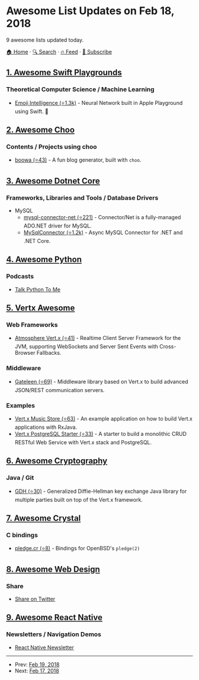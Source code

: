 # Awesome List Updates on Feb 18, 2018

9 awesome lists updated today.

[🏠 Home](/README.md) · [🔍 Search](https://test.trackawesomelist.com/search/) · [🔥 Feed](https://test.trackawesomelist.com/feed.xml) · [📮 Subscribe](https://trackawesomelist.us17.list-manage.com/subscribe?u=d2f0117aa829c83a63ec63c2f&id=36a103854c)



## [1. Awesome Swift Playgrounds](/content/uraimo/Awesome-Swift-Playgrounds/README.md)

### Theoretical Computer Science / Machine Learning

*   [Emoji Intelligence (⭐1.3k)](https://github.com/BilalReffas/EmojiIntelligence) - Neural Network built in Apple Playground using Swift. 🌟

## [2. Awesome Choo](/content/choojs/awesome-choo/README.md)

### Contents / Projects using choo

*   [boowa (⭐43)](https://github.com/boowajs/boowa) - A fun blog generator, built with `choo`.

## [3. Awesome Dotnet Core](/content/thangchung/awesome-dotnet-core/README.md)

### Frameworks, Libraries and Tools / Database Drivers

*   MySQL
    *   [mysql-connector-net (⭐221)](https://github.com/mysql/mysql-connector-net/tree/8.0) - Connector/Net is a fully-managed ADO.NET driver for MySQL.
    *   [MySqlConnector (⭐1.2k)](https://github.com/mysql-net/MySqlConnector) - Async MySQL Connector for .NET and .NET Core.

## [4. Awesome Python](/content/vinta/awesome-python/README.md)

### Podcasts

*   [Talk Python To Me](https://talkpython.fm/)

## [5. Vertx Awesome](/content/vert-x3/vertx-awesome/README.md)

### Web Frameworks

*   [Atmosphere Vert.x (⭐41)](https://github.com/Atmosphere/atmosphere-vertx) - Realtime Client Server Framework for the JVM, supporting WebSockets and Server Sent Events with Cross-Browser Fallbacks.

### Middleware

*   [Gateleen (⭐69)](https://github.com/swisspush/gateleen) - Middleware library based on Vert.x to build advanced JSON/REST communication servers.

### Examples

*   [Vert.x Music Store (⭐63)](https://github.com/tsegismont/vertx-musicstore) - An example application on how to build Vert.x applications with RxJava.
*   [Vert.x PostgreSQL Starter (⭐33)](https://github.com/BillyYccc/vertx-postgresql-starter) - A starter to build a monolithic CRUD RESTful Web Service with Vert.x stack and PostgreSQL.

## [6. Awesome Cryptography](/content/sobolevn/awesome-cryptography/README.md)

### Java / Git

*   [GDH (⭐30)](https://github.com/maxamel/GDH) - Generalized Diffie-Hellman key exchange Java library for multiple parties built on top of the Vert.x framework.

## [7. Awesome Crystal](/content/veelenga/awesome-crystal/README.md)

### C bindings

*   [pledge.cr (⭐8)](https://github.com/chris-huxtable/pledge.cr) - Bindings for OpenBSD's `pledge(2)`

## [8. Awesome Web Design](/content/nicolesaidy/awesome-web-design/README.md)

### Share

*   <a href="https://twitter.com/intent/tweet?text=https://github.com/nicolesaidy/awesome-web-design%20An%20Awesome%20Web%20Design%20Collection%20@nicolesaidy" target="_blank">Share on Twitter</a>

## [9. Awesome React Native](/content/jondot/awesome-react-native/README.md)

### Newsletters / Navigation Demos

*   [React Native Newsletter](http://reactnative.cc)

---

- Prev: [Feb 19, 2018](/content/2018/02/19/README.md)
- Next: [Feb 17, 2018](/content/2018/02/17/README.md)